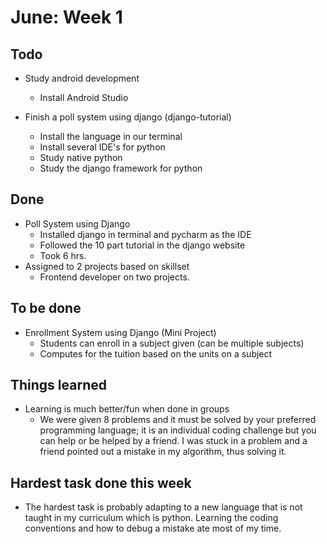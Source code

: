 # June: Week 1
## Todo
* Study android development
    - Install Android Studio
 
* Finish a poll system using django (django-tutorial)
    - Install the language in our terminal
    - Install several IDE's for python
    - Study native python
    - Study the django framework for python
 
## Done
* Poll System using Django
    - Installed django in terminal and pycharm as the IDE
    - Followed the 10 part tutorial in the django website
    - Took 6 hrs.
* Assigned to 2 projects based on skillset
    - Frontend developer on two projects. 

## To be done
* Enrollment System using Django (Mini Project)
    - Students can enroll in a subject given (can be multiple subjects)
    - Computes for the tuition based on the units on a subject

## Things learned
* Learning is much better/fun when done in groups
    - We were given 8 problems and it must be solved by your preferred programming language; it is an individual coding challenge but you can help or be helped by a friend. I was stuck in a problem and a friend pointed out a mistake in my algorithm, thus solving it.


## Hardest task done this week
- The hardest task is probably adapting to a new language that is not taught in my curriculum which is python. Learning the coding conventions and how to debug a mistake ate most of my time.
